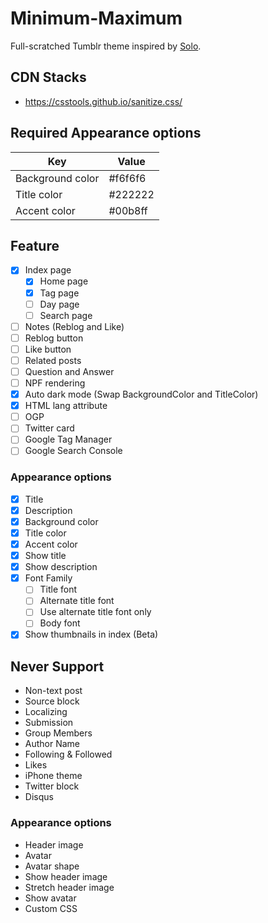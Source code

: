 # Minimum-Maximum

Full-scratched Tumblr theme inspired by <a href="https://sanographix.github.io/tumblr/solo/">Solo</a>.

## CDN Stacks

- https://csstools.github.io/sanitize.css/

## Required Appearance options

| Key | Value |
|-|-|
| Background color | #f6f6f6 |
| Title color | #222222 |
| Accent color | #00b8ff |

## Feature

- [x] Index page
  - [x] Home page
  - [x] Tag page
  - [ ] Day page
  - [ ] Search page
- [ ] Notes (Reblog and Like)
- [ ] Reblog button
- [ ] Like button
- [ ] Related posts
- [ ] Question and Answer
- [ ] NPF rendering
- [x] Auto dark mode (Swap BackgroundColor and TitleColor)
- [x] HTML lang attribute
- [ ] OGP
- [ ] Twitter card
- [ ] Google Tag Manager
- [ ] Google Search Console

### Appearance options

- [x] Title
- [x] Description
- [x] Background color
- [x] Title color
- [x] Accent color
- [x] Show title
- [x] Show description
- [x] Font Family
  - [ ] Title font
  - [ ] Alternate title font
  - [ ] Use alternate title font only
  - [ ] Body font
- [x] Show thumbnails in index (Beta)

## Never Support

- Non-text post
- Source block
- Localizing
- Submission
- Group Members
- Author Name
- Following & Followed
- Likes
- iPhone theme
- Twitter block
- Disqus

### Appearance options

- Header image
- Avatar
- Avatar shape
- Show header image
- Stretch header image
- Show avatar
- Custom CSS
